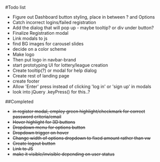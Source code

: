 #Todo list
+ Figure out Dashboard button styling, place in between ? and Options
+ Catch incorrect logins/failed registration
 + Add the dialog that will pop up - maybe tooltip? or div under button?
+ Finalize Registration modal
+ Link modals to js
+ find BG images for carousel slides
+ decide on a color scheme
+ Make logo
 + Then put logo in navbar-brand
+ start prototyping UI for lottery/league creation
+ Create tooltip(?) or modal for help dialog
+ Create rest of landing page
+ create footer
+ Allow 'Enter' press instead of clicking 'log in' or 'sign up' in modals
 + look into jQuery .keyPress() for this..?
 
##Completed
+ ~~in register modal, employ green highlight/checkmark for correct password criteria/email~~
+ ~~Hover highlight for 3D buttons~~
+ ~~Dropdown menu for options button~~
+ ~~Dropdown trigger on hover~~
+ ~~Change width of options dropdown to fixed amount rather than vw~~
+ ~~Create logout button~~
 + ~~Link to JS~~
 + ~~make it visible/invisible depending on user status~~